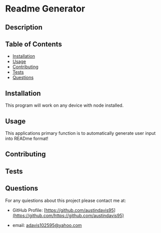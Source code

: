 # Readme Generator 

  
## Description
    

  
## Table of Contents
  
* [Installation](#installation)
* [Usage](#usage)
* [Contributing](#contributing)
* [Tests](#tests)
* [Questions](#questions)
  
## Installation
  
This program will work on any device with node installed.
  
## Usage
  
This applications primary function is to automatically generate user input into READme format!
  

  

  
## Contributing
  

  
## Tests
  

  
## Questions
  
For any quiestions about this project please contact me at:
  
* GitHub Profile: [https://github.com/austindavis95](https://github.com/https://github.com/austindavis95)
  
* email: adavis102595@yahoo.com